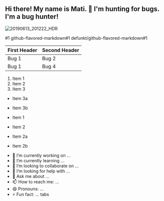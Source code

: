 ## Hi there!  My name is Mati.  :eyes: I'm hunting for bugs. I'm a bug hunter!
![20190613_201222_HDR](https://user-images.githubusercontent.com/84297420/125022153-e3cf5580-e030-11eb-85b5-879cc1e3dc6c.jpg)

#1
github-flavored-markdown#1
defunkt/github-flavored-markdown#1

First Header                       | Second Header
------------                       | -------------
Bug 1                              | Bug 2
Bug 1                              | Bug 4

1. Item 1
2. Item 2
3. Item 3
 * Item 3a
 * Item 3b

* Item 1
* Item 2
 * Item 2a
 * Item 2b


- 🔭 I’m currently working on ...
- 🌱 I’m currently learning ...
- 👯 I’m looking to collaborate on ...
- 🤔 I’m looking for help with ...
- 💬 Ask me about ...
- 📫 How to reach me: ...
- 😄 Pronouns: ...
- ⚡ Fun fact: ...
tabs
<!--
**matijoingithub/matijoingithub** is a ✨ _special_ ✨ repository because its `README.md` (this file) appears on your GitHub profile.

Here are some ideas to get you started:

- 🔭 I’m currently working on ...
- 🌱 I’m currently learning ...
- 👯 I’m looking to collaborate on ...
- 🤔 I’m looking for help with ...
- 💬 Ask me about ...
- 📫 How to reach me: ...
- 😄 Pronouns: ...
- ⚡ Fun fact: ...
- 👋
-->
